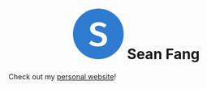 <h1 align="center">
  <img alt="Logo" src="assets/images/favicon.png" width="100" />
  Sean Fang
</h1>

Check out my [personal website](https://colordark.github.io/)!

